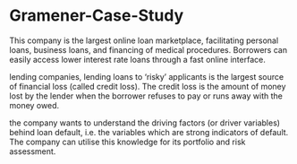 # Gramener-Case-Study
This company is the largest online loan marketplace, facilitating personal loans, business loans, and financing of medical procedures. Borrowers can easily access lower interest rate loans through a fast online interface. 

lending companies, lending loans to ‘risky’ applicants is the largest source of financial loss (called credit loss). The credit loss is the amount of money lost by the lender when the borrower refuses to pay or runs away with the money owed.

the company wants to understand the driving factors (or driver variables) behind loan default, i.e. the variables which are strong indicators of default.  The company can utilise this knowledge for its portfolio and risk assessment. 
